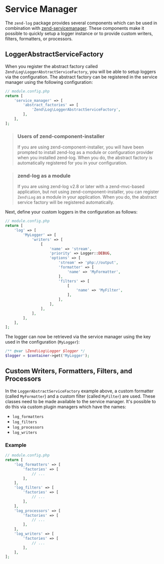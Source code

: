 # Service Manager

The `zend-log` package provides several components which can be used in 
combination with [zend-servicemanager](https://docs.zendframework.com/zend-servicemanager).
These components make it possible to quickly setup a logger instance or to
provide custom writers, filters, formatters, or processors.

## LoggerAbstractServiceFactory

When you register the abstract factory called `Zend\Log\LoggerAbstractServiceFactory`,
you will be able to setup loggers via the configuration. The abstract factory can be
registered in the service manager using the following configuration:

```php
// module.config.php
return [
    'service_manager' => [
        'abstract_factories' => [
            'Zend\Log\LoggerAbstractServiceFactory',
        ],
    ],
];
```

> ### Users of zend-component-installer
>
> If you are using zend-component-installer, you will have been prompted to
> install zend-log as a module or configuration provider when you installed
> zend-log. When you do, the abstract factory is automatically registered
> for you in your configuration.

> ### zend-log as a module
>
> If you are using zend-log v2.8 or later with a zend-mvc-based application,
> but not using zend-component-installer, you can register `Zend\Log` as a
> module in your application. When you do, the abstract service factory
> will be registered automatically.

Next, define your custom loggers in the configuration as follows:

```php
// module.config.php
return [
    'log' => [
        'MyLogger' => [
            'writers' => [
                [
                    'name' => 'stream',
                    'priority' => Logger::DEBUG,
                    'options' => [
                        'stream' => 'php://output',
                        'formatter' => [
                            'name' => 'MyFormatter',
                        ],
                        'filters' => [
                            [
                                'name' => 'MyFilter',
                            ],
                        ],
                    ],
                ],
            ],
        ],
    ],
];
```

The logger can now be retrieved via the service manager using the key used in
the configuration (`MyLogger`):

```php
/** @var \Zend\Log\Logger $logger */ 
$logger = $container->get('MyLogger');
```

## Custom Writers, Formatters, Filters, and Processors

In the `LoggerAbstractServiceFactory` example above, a custom formatter (called
`MyFormatter`) and a custom filter (called `MyFilter`) are used. These classes
need to be made available to the service manager. It's possible to do this via
custom plugin managers which have the names:

- `log_formatters`
- `log_filters`
- `log_processors`
- `log_writers`

### Example

```php
// module.config.php
return [
    'log_formatters' => [
        'factories' => [
            // ...
        ],
    ],
    'log_filters' => [
        'factories' => [
            // ...
        ],
    ],
    'log_processors' => [
        'factories' => [
            // ...
        ],
    ],
    'log_writers' => [
        'factories' => [
            // ...
        ],
    ],
];
```
